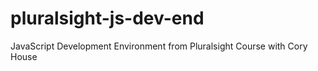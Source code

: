 # pluralsight-js-dev-end
JavaScript Development Environment from Pluralsight Course with Cory House
